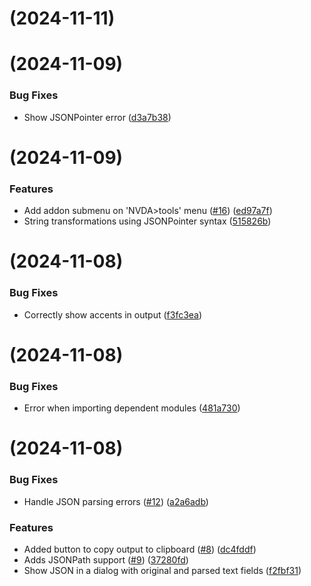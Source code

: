 #  (2024-11-11)

#  (2024-11-09)

### Bug Fixes

* Show JSONPointer error ([d3a7b38](https://github.com/JosielSantos/nvda-json/commit/d3a7b38af5689a0848e250213c3472eb9875e32c))

#  (2024-11-09)

### Features

* Add addon submenu on 'NVDA>tools' menu ([#16](https://github.com/JosielSantos/nvda-json/issues/16)) ([ed97a7f](https://github.com/JosielSantos/nvda-json/commit/ed97a7f6850ab78054e8132c605ee84ca8043584))
* String transformations using JSONPointer syntax ([515826b](https://github.com/JosielSantos/nvda-json/commit/515826b3a266449a1cfd8951b43673f4fb4e7ce3))

#  (2024-11-08)

### Bug Fixes

* Correctly show accents in output ([f3fc3ea](https://github.com/JosielSantos/nvda-json/commit/f3fc3ea40f769af863bc1c03786167170b0d392f))

#  (2024-11-08)

### Bug Fixes

* Error when importing dependent modules ([481a730](https://github.com/JosielSantos/nvda-json/commit/481a7307e178a0dd64ac16123878dfc4c9d7db24))

#  (2024-11-08)

### Bug Fixes

* Handle JSON parsing errors ([#12](https://github.com/JosielSantos/nvda-json/issues/12)) ([a2a6adb](https://github.com/JosielSantos/nvda-json/commit/a2a6adbc3ac0b70fbd7d6acdf13f469f20af8644))

### Features

* Added button to copy output to clipboard ([#8](https://github.com/JosielSantos/nvda-json/issues/8)) ([dc4fddf](https://github.com/JosielSantos/nvda-json/commit/dc4fddf944b1c037a80f3459816425021e8774d5))
* Adds JSONPath support ([#9](https://github.com/JosielSantos/nvda-json/issues/9)) ([37280fd](https://github.com/JosielSantos/nvda-json/commit/37280fd0cc0b4eff68d56a082ce73ea245616617))
* Show JSON in a dialog with original and parsed text fields ([f2fbf31](https://github.com/JosielSantos/nvda-json/commit/f2fbf310ebd8cd8e5e17e0654469af6cb3fd43ca))
